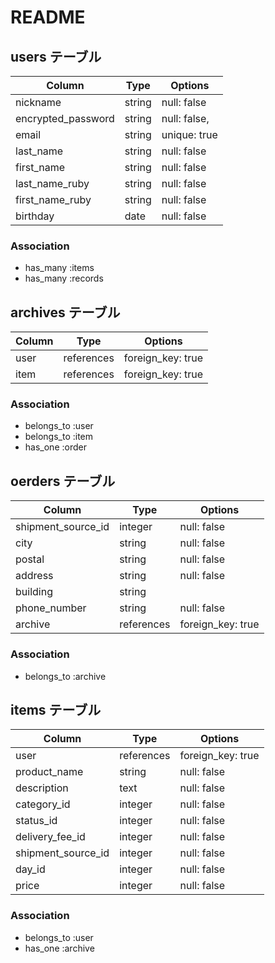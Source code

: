 # README
## users テーブル
| Column              | Type   | Options          |
| ------------------- | ------ | ---------------- |
| nickname            | string | null: false      |
| encrypted_password  | string | null: false,     |
| email               | string | unique: true     |
| last_name           | string | null: false      |
| first_name          | string | null: false      |
| last_name_ruby      | string | null: false      |
| first_name_ruby     | string | null: false      |
| birthday            | date   | null: false      |


### Association
- has_many :items
- has_many :records


## archives テーブル
| Column    | Type       | Options           |
| --------- | ---------- | ----------------- |
| user      | references | foreign_key: true |
| item      | references | foreign_key: true |

### Association
- belongs_to :user
- belongs_to :item
- has_one :order


## oerders テーブル
| Column               | Type       | Options           |
| -------------------- | ---------- | ----------------- |
| shipment_source_id   | integer    | null: false       |
| city                 | string     | null: false       |
| postal               | string     | null: false       |
| address              | string     | null: false       |
| building             | string     |                   |
| phone_number         | string     | null: false       |
| archive              | references | foreign_key: true |

### Association
- belongs_to :archive

## items テーブル
| Column              | Type       | Options           |
| ------------------- | ---------- | ----------------- |
| user                | references | foreign_key: true |
| product_name        | string     | null: false       |
| description         | text       | null: false       |
| category_id         | integer    | null: false       |
| status_id           | integer    | null: false       |
| delivery_fee_id     | integer    | null: false       |
| shipment_source_id  | integer    | null: false       |
| day_id              | integer    | null: false       |
| price               | integer    | null: false       |

### Association
- belongs_to :user
- has_one    :archive
